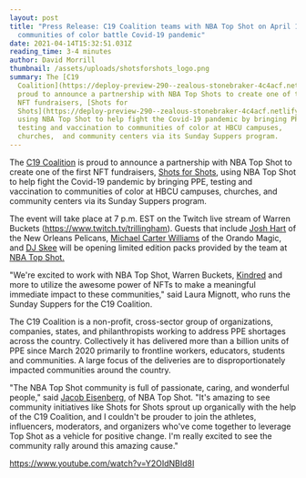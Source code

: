```yaml
---
layout: post
title: "Press Release: C19 Coalition teams with NBA Top Shot on April 15 to help
  communities of color battle Covid-19 pandemic"
date: 2021-04-14T15:32:51.031Z
reading_time: 3-4 minutes
author: David Morrill
thumbnail: /assets/uploads/shotsforshots_logo.png
summary: The [C19
  Coalition](https://deploy-preview-290--zealous-stonebraker-4c4acf.netlify.app/2021/04/14/c19coalition.org) is
  proud to announce a partnership with NBA Top Shots to create one of the first
  NFT fundraisers, [Shots for
  Shots](https://deploy-preview-290--zealous-stonebraker-4c4acf.netlify.app/2021/04/14/www.shotsforshots.org),
  using NBA Top Shot to help fight the Covid-19 pandemic by bringing PPE,
  testing and vaccination to communities of color at HBCU campuses,
  churches,  and community centers via its Sunday Suppers program.
---
```

The [C19 Coalition](https://deploy-preview-290--zealous-stonebraker-4c4acf.netlify.app/2021/04/14/c19coalition.org) is proud to announce a partnership with NBA Top Shot to create one of the first NFT fundraisers, [Shots for Shots](https://deploy-preview-290--zealous-stonebraker-4c4acf.netlify.app/2021/04/14/www.shotsforshots.org), using NBA Top Shot to help fight the Covid-19 pandemic by bringing PPE, testing and vaccination to communities of color at HBCU campuses, churches,  and community centers via its Sunday Suppers program. 

The event will take place at 7 p.m. EST on the Twitch live stream of Warren Buckets (<https://www.twitch.tv/trillingham>). Guests that include [Josh Hart](https://twitter.com/joshhart) of the New Orleans Pelicans, [Michael Carter Williams](https://twitter.com/mcarterwilliams) of the Orando Magic, and [DJ Skee](https://twitter.com/djskee) will be opening limited edition packs provided by the team at [NBA Top Shot.](https://nbatopshot.com/)

"We're excited to work with NBA Top Shot, Warren Buckets, [Kindred](https://kindredmembers.com/) and more to utilize the awesome power of NFTs to make a meaningful immediate impact to these communities," said Laura Mignott, who runs the Sunday Suppers for the C19 Coalition.

The C19 Coalition is a non-profit, cross-sector group of organizations, companies, states, and philanthropists working to address PPE shortages across the country. Collectively it has delivered more than a billion units of PPE since March 2020 primarily to frontline workers, educators, students and communities. A large focus of the deliveries are to disproportionately impacted communities around the country.

"The NBA Top Shot community is full of passionate, caring, and wonderful people," said [Jacob Eisenberg](https://twitter.com/Eisenberg43), of NBA Top Shot. "It's amazing to see community initiatives like Shots for Shots sprout up organically with the help of the C19 Coalition, and I couldn't be prouder to join the athletes, influencers, moderators, and organizers who've come together to leverage Top Shot as a vehicle for positive change. I'm really excited to see the community rally around this amazing cause."

https://www.youtube.com/watch?v=Y2OIdNBId8I